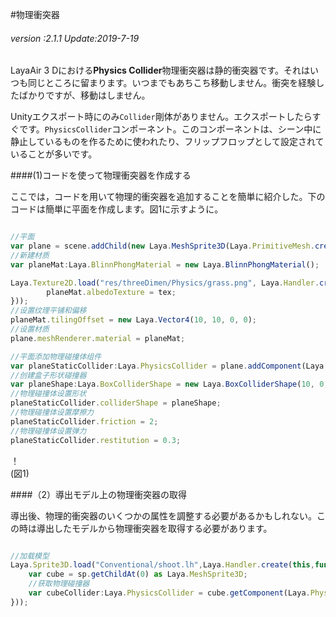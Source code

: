 #物理衝突器

###### *version :2.1.1   Update:2019-7-19*

LayaAir 3 Dにおける**Physics Collider**物理衝突器は静的衝突器です。それはいつも同じところに留まります。いつまでもあちこち移動しません。衝突を経験したばかりですが、移動はしません。

Unityエクスポート時にのみ`Collider`剛体がありません。エクスポートしたらすぐです。`PhysicsCollider`コンポーネント。このコンポーネントは、シーン中に静止しているものを作るために使われたり、フリップフロップとして設定されていることが多いです。

####(1)コードを使って物理衝突器を作成する

ここでは，コードを用いて物理的衝突器を追加することを簡単に紹介した。下のコードは簡単に平面を作成します。図1に示すように。


```typescript

//平面
var plane = scene.addChild(new Laya.MeshSprite3D(Laya.PrimitiveMesh.createPlane(10, 10, 10, 10))) as Laya.MeshSprite3D;
//新建材质
var planeMat:Laya.BlinnPhongMaterial = new Laya.BlinnPhongMaterial();

Laya.Texture2D.load("res/threeDimen/Physics/grass.png", Laya.Handler.create(this, function(tex:Laya.Texture2D) {
    	planeMat.albedoTexture = tex;
}));
//设置纹理平铺和偏移
planeMat.tilingOffset = new Laya.Vector4(10, 10, 0, 0);
//设置材质
plane.meshRenderer.material = planeMat;

//平面添加物理碰撞体组件
var planeStaticCollider:Laya.PhysicsCollider = plane.addComponent(Laya.PhysicsCollider);
//创建盒子形状碰撞器
var planeShape:Laya.BoxColliderShape = new Laya.BoxColliderShape(10, 0, 10);
//物理碰撞体设置形状
planeStaticCollider.colliderShape = planeShape;
//物理碰撞体设置摩擦力
planeStaticCollider.friction = 2;
//物理碰撞体设置弹力
planeStaticCollider.restitution = 0.3;
```


！[](img/1.png)<br/>(図1)

####（2）導出モデル上の物理衝突器の取得

導出後、物理的衝突器のいくつかの属性を調整する必要があるかもしれない。この時は導出したモデルから物理衝突器を取得する必要があります。


```typescript

//加载模型
Laya.Sprite3D.load("Conventional/shoot.lh",Laya.Handler.create(this,function(sp:Laya.Sprite3D){
    var cube = sp.getChildAt(0) as Laya.MeshSprite3D;
    //获取物理碰撞器
    var cubeCollider:Laya.PhysicsCollider = cube.getComponent(Laya.PhysicsCollider);
}));
```



